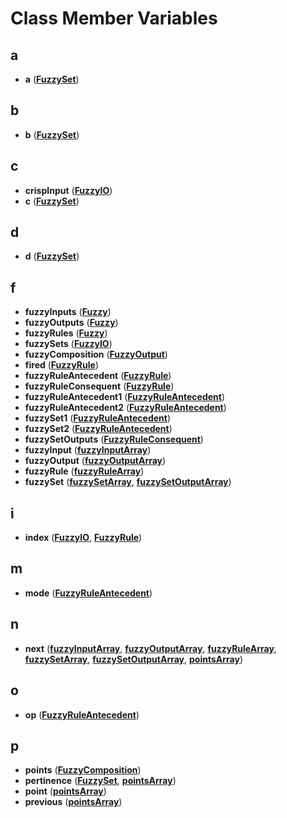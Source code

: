 
# Class Member Variables



## a

* **a** ([**FuzzySet**](class_fuzzy_set.md))


## b

* **b** ([**FuzzySet**](class_fuzzy_set.md))


## c

* **crispInput** ([**FuzzyIO**](class_fuzzy_i_o.md))
* **c** ([**FuzzySet**](class_fuzzy_set.md))


## d

* **d** ([**FuzzySet**](class_fuzzy_set.md))


## f

* **fuzzyInputs** ([**Fuzzy**](class_fuzzy.md))
* **fuzzyOutputs** ([**Fuzzy**](class_fuzzy.md))
* **fuzzyRules** ([**Fuzzy**](class_fuzzy.md))
* **fuzzySets** ([**FuzzyIO**](class_fuzzy_i_o.md))
* **fuzzyComposition** ([**FuzzyOutput**](class_fuzzy_output.md))
* **fired** ([**FuzzyRule**](class_fuzzy_rule.md))
* **fuzzyRuleAntecedent** ([**FuzzyRule**](class_fuzzy_rule.md))
* **fuzzyRuleConsequent** ([**FuzzyRule**](class_fuzzy_rule.md))
* **fuzzyRuleAntecedent1** ([**FuzzyRuleAntecedent**](class_fuzzy_rule_antecedent.md))
* **fuzzyRuleAntecedent2** ([**FuzzyRuleAntecedent**](class_fuzzy_rule_antecedent.md))
* **fuzzySet1** ([**FuzzyRuleAntecedent**](class_fuzzy_rule_antecedent.md))
* **fuzzySet2** ([**FuzzyRuleAntecedent**](class_fuzzy_rule_antecedent.md))
* **fuzzySetOutputs** ([**FuzzyRuleConsequent**](class_fuzzy_rule_consequent.md))
* **fuzzyInput** ([**fuzzyInputArray**](structfuzzy_input_array.md))
* **fuzzyOutput** ([**fuzzyOutputArray**](structfuzzy_output_array.md))
* **fuzzyRule** ([**fuzzyRuleArray**](structfuzzy_rule_array.md))
* **fuzzySet** ([**fuzzySetArray**](structfuzzy_set_array.md), [**fuzzySetOutputArray**](structfuzzy_set_output_array.md))


## i

* **index** ([**FuzzyIO**](class_fuzzy_i_o.md), [**FuzzyRule**](class_fuzzy_rule.md))


## m

* **mode** ([**FuzzyRuleAntecedent**](class_fuzzy_rule_antecedent.md))


## n

* **next** ([**fuzzyInputArray**](structfuzzy_input_array.md), [**fuzzyOutputArray**](structfuzzy_output_array.md), [**fuzzyRuleArray**](structfuzzy_rule_array.md), [**fuzzySetArray**](structfuzzy_set_array.md), [**fuzzySetOutputArray**](structfuzzy_set_output_array.md), [**pointsArray**](structpoints_array.md))


## o

* **op** ([**FuzzyRuleAntecedent**](class_fuzzy_rule_antecedent.md))


## p

* **points** ([**FuzzyComposition**](class_fuzzy_composition.md))
* **pertinence** ([**FuzzySet**](class_fuzzy_set.md), [**pointsArray**](structpoints_array.md))
* **point** ([**pointsArray**](structpoints_array.md))
* **previous** ([**pointsArray**](structpoints_array.md))




